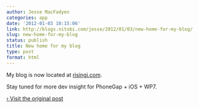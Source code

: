 ```yaml
---
author: Jesse MacFadyen
categories: app
date: '2012-01-03 10:15:06'
link: http://blogs.nitobi.com/jesse/2012/01/03/new-home-for-my-blog/
slug: new-home-for-my-blog
status: publish
title: New home for my blog
type: post
format: html
---
```


My blog is now located at [risingj.com](http://www.risingj.com).

Stay tuned for more dev insight for PhoneGap + iOS + WP7.

[› Visit the original post](http://blogs.nitobi.com/jesse/2012/01/03/new-home-for-my-blog/)
